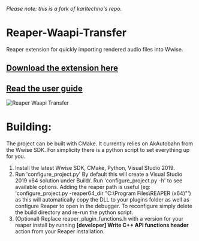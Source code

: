 *_Please note: this is a fork of karltechno's repo._* 

# Reaper-Waapi-Transfer

Reaper extension for quickly importing rendered audio files into Wwise.


## [Download the extension here](https://github.com/rjmattingly/Reaper-Waapi-Transfer/releases)

## [Read the user guide](https://github.com/karltechno/Reaper-Waapi-Transfer/wiki/User-Guide)

![Reaper Waapi Transfer](http://i.imgur.com/5fqg5tO.png)

# Building: 
The project can be built with CMake. It currently relies on AkAutobahn from the Wwise SDK. For simplicity there is a python script to set everything up for you.
1. Install the latest Wwise SDK, CMake, Python, Visual Studio 2019.
2. Run 'configure_project.py' By default this will create a Visual Studio 2019 x64 solution under Build/. Run 'configure_project.py -h' to see available options. Adding the reaper path is useful (eg: 'configure_project.py -reaper64_dir "C:\Program Files\REAPER (x64)"') as this will automatically copy the DLL to your plugins folder as well as configure Reaper to open in the debugger. To reconfigure simply delete the build directory and re-run the python script.
3. (Optional) Replace reaper_plugin_functions.h with a version for your reaper install by running **[developer] Write C++ API functions header** action from your Reaper installation.
